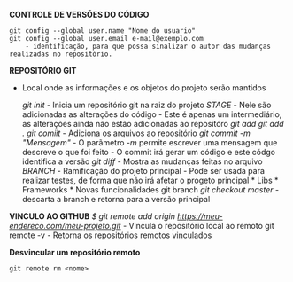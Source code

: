 **CONTROLE DE VERSÕES DO CÓDIGO**

    git config --global user.name "Nome do usuario"
    git config --global user.email e-mail@exemplo.com
        - identificação, para que possa sinalizar o autor das mudanças realizadas no repositório.

**REPOSITÓRIO GIT**

- Local onde as informações e os objetos do projeto serão mantidos

    *git init*
        - Inicia um repositório git na raiz do projeto
    *STAGE*
        - Nele são adicionadas as alterações do código
        - Este é apenas um intermediário, as alterações ainda não estão adicionadas ao repositóro
            *git add <arquivo>*
            *git add .*
    *git comiit*
        - Adiciona os arquivos ao repositório
            *git commit -m "Mensagem"*
                - O parãmetro *-m* permite escrever uma mensagem que descreve o que foi feito
                - O commit irá gerar um código e este códgo identifica a versão
    *git diff*
        - Mostra as mudanças feitas no arquivo
    *BRANCH*
        - Ramificação do projeto principal
        - Pode ser usada para realizar testes, de forma que não irá afetar o progeto principal
            * Libs
            * Frameworks
            * Novas funcionalidades
        git branch <nome>
    *git checkout master*
            - descarta a branch e retorna para a versão principal

**VINCULO AO GITHUB**
    *$ git remote add origin https://meu-endereco.com/meu-projeto.git*
        - Vincula o repositório local ao remoto
    git remote -v
        - Retorna os repositórios remotos vinculados

**Desvincular um repositório remoto**

	git remote rm <nome>
